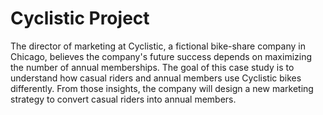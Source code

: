 # Cyclistic Project
The director of marketing at Cyclistic, a fictional bike-share company in Chicago, believes the company's future success depends on maximizing the number of annual memberships. The goal of this case study is to understand how casual riders and annual members use Cyclistic bikes differently. From those insights, the company will design a new marketing strategy to convert casual riders into annual members.


